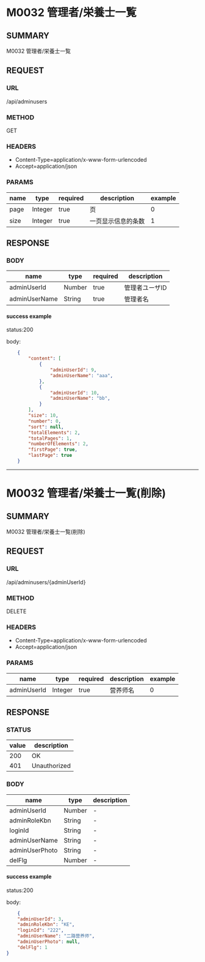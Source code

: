 # M0032 管理者/栄養士一覧

## SUMMARY

M0032 管理者/栄養士一覧

## REQUEST

### URL
/api/adminusers

### METHOD

GET

### HEADERS

* Content-Type=application/x-www-form-urlencoded
* Accept=application/json

### PARAMS

| name | type | required | description | example |
|----- | -----| ----- | ----- | -----|
| page | Integer | true | 页 | 0 |
| size | Integer | true | 一页显示信息的条数 | 1 |


## RESPONSE

### BODY

| name | type | required | description |
| ----- | ----- | -----| ----- |
| adminUserId | Number | true | 管理者ユーザID  |
| adminUserName | String | true | 管理者名 |



#### success example

status:200

body:
```json
    {
        "content": [
            {
                "adminUserId": 9,
                "adminUserName": "aaa",
            },
            {
                "adminUserId": 10,
                "adminUserName": "bb",
            }
        ],
        "size": 10,
        "number": 0,
        "sort": null,
        "totalElements": 2,
        "totalPages": 1,
        "numberOfElements": 2,
        "firstPage": true,
        "lastPage": true
    }
```

* * *

# M0032 管理者/栄養士一覧(削除)

## SUMMARY

M0032 管理者/栄養士一覧(削除)

## REQUEST

### URL
/api/adminusers/{adminUserId}

### METHOD

DELETE

### HEADERS

* Content-Type=application/x-www-form-urlencoded
* Accept=application/json

### PARAMS

| name | type | required | description | example |
|----- | -----| ----- | ----- | -----|
| adminUserId | Integer | true | 营养师名 | 0 |

## RESPONSE

### STATUS

| value | description |
| ----- | -----|
| 200 | OK |
| 401 |Unauthorized |
### BODY

| name | type  | description |
| ----- | -----| ----- |
| adminUserId | Number | -  |
| adminRoleKbn | String | - |
| loginId | String | - |
| adminUserName | String | - |
| adminUserPhoto | String | - |
| delFlg | Number | - |

#### success example

status:200

body:
```json
    {
    "adminUserId": 3,
    "adminRoleKbn": "KE",
    "loginId": "222",
    "adminUserName": "二路营养师",
    "adminUserPhoto": null,
    "delFlg": 1
}
```

